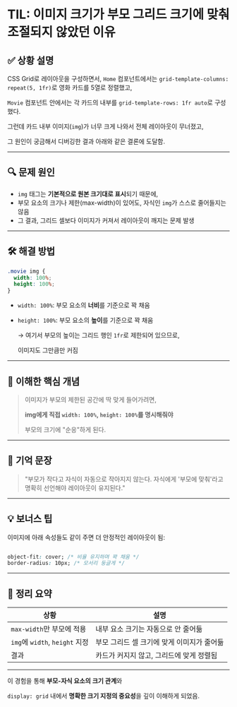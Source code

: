TIL: 이미지 크기가 부모 그리드 크기에 맞춰 조절되지 않았던 이유
===

## ✅ 상황 설명

CSS Grid로 레이아웃을 구성하면서,
`Home` 컴포넌트에서는 `grid-template-columns: repeat(5, 1fr)`로 영화 카드를 5열로 정렬했고,

`Movie` 컴포넌트 안에서는 각 카드의 내부를 `grid-template-rows: 1fr auto`로 구성했다.

그런데 카드 내부 이미지(`img`)가 너무 크게 나와서 전체 레이아웃이 무너졌고,

그 원인이 궁금해서 디버깅한 결과 아래와 같은 결론에 도달함.

---

## 🔍 문제 원인

- `img` 태그는 **기본적으로 원본 크기대로 표시**되기 때문에,
- 부모 요소의 크기나 제한(max-width)이 있어도,
자식인 `img`가 스스로 줄어들지는 않음
- 그 결과, 그리드 셀보다 이미지가 커져서 레이아웃이 깨지는 문제 발생

---

## 🛠️ 해결 방법

```css
.movie img {
  width: 100%;
  height: 100%;
}

```

- `width: 100%`: 부모 요소의 **너비**를 기준으로 꽉 채움
- `height: 100%`: 부모 요소의 **높이**를 기준으로 꽉 채움
    
    → 여기서 부모의 높이는 그리드 행인 `1fr`로 제한되어 있으므로,
    
    이미지도 그만큼만 커짐
    

---

## 🧠 이해한 핵심 개념

> 이미지가 부모의 제한된 공간에 딱 맞게 들어가려면,
> 
> 
> **img에게 직접 `width: 100%`, `height: 100%`를 명시해줘야**
> 
> 부모의 크기에 "순응"하게 된다.
> 

---

## 🎯 기억 문장

> "부모가 작다고 자식이 자동으로 작아지지 않는다.
자식에게 '부모에 맞춰'라고 명확히 선언해야 레이아웃이 유지된다."
> 

---

## 💡 보너스 팁

이미지에 아래 속성들도 같이 주면 더 안정적인 레이아웃이 됨:

```css

object-fit: cover; /* 비율 유지하며 꽉 채움 */
border-radius: 10px; /* 모서리 둥글게 */

```

---

## 📌 정리 요약

| 상황 | 설명 |
| --- | --- |
| `max-width`만 부모에 적용 | 내부 요소 크기는 자동으로 안 줄어듦 |
| `img`에 `width`, `height` 지정 | 부모 그리드 셀 크기에 맞게 이미지가 줄어듦 |
| 결과 | 카드가 커지지 않고, 그리드에 맞게 정렬됨 |

---

이 경험을 통해 **부모-자식 요소의 크기 관계**와

`display: grid` 내에서 **명확한 크기 지정의 중요성**을 깊이 이해하게 되었음.